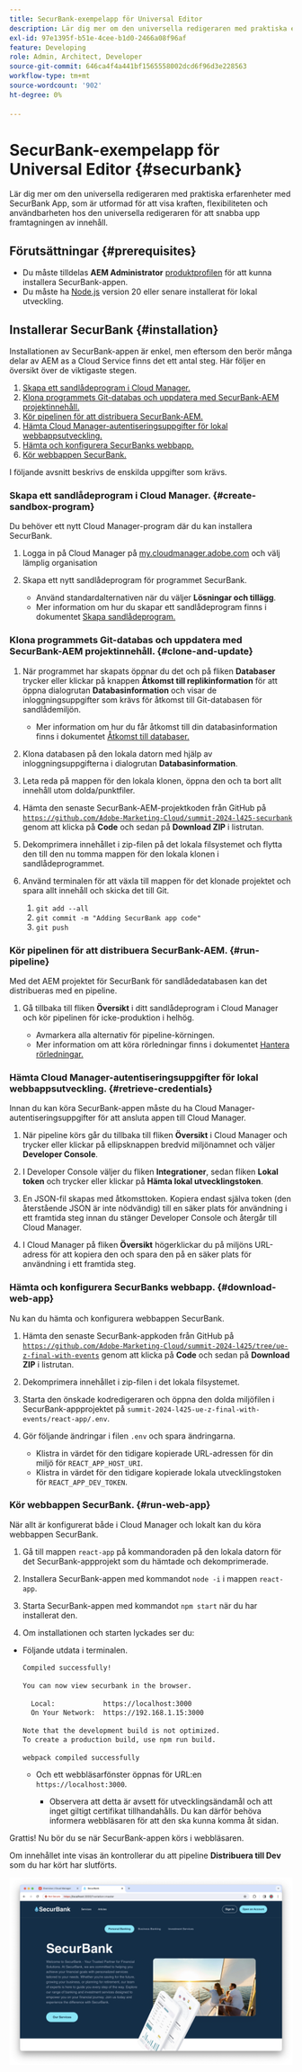 ```yaml
---
title: SecurBank-exempelapp för Universal Editor
description: Lär dig mer om den universella redigeraren med praktiska erfarenheter med SecurBank App, som är utformad för att visa kraften, flexibiliteten och användbarheten hos den universella redigeraren för att snabba upp framtagningen av innehåll.
exl-id: 97e1395f-b51e-4cee-b1d0-2466a08f96af
feature: Developing
role: Admin, Architect, Developer
source-git-commit: 646ca4f4a441bf1565558002dcd6f96d3e228563
workflow-type: tm+mt
source-wordcount: '902'
ht-degree: 0%

---
```


# SecurBank-exempelapp för Universal Editor {#securbank}

Lär dig mer om den universella redigeraren med praktiska erfarenheter med SecurBank App, som är utformad för att visa kraften, flexibiliteten och användbarheten hos den universella redigeraren för att snabba upp framtagningen av innehåll.

## Förutsättningar {#prerequisites}

* Du måste tilldelas **AEM Administrator** [produktprofilen](/help/journey-onboarding/assign-profiles-aem.md) för att kunna installera SecurBank-appen.
* Du måste ha [Node.js](https://nodejs.org) version 20 eller senare installerat för lokal utveckling.

## Installerar SecurBank {#installation}

Installationen av SecurBank-appen är enkel, men eftersom den berör många delar av AEM as a Cloud Service finns det ett antal steg. Här följer en översikt över de viktigaste stegen.

1. [Skapa ett sandlådeprogram i Cloud Manager.](#create-sandbox-program)
1. [Klona programmets Git-databas och uppdatera med SecurBank-AEM projektinnehåll.](#clone-and-update)
1. [Kör pipelinen för att distribuera SecurBank-AEM.](#run-pipeline)
1. [Hämta Cloud Manager-autentiseringsuppgifter för lokal webbappsutveckling.](#retrieve-credentials)
1. [Hämta och konfigurera SecurBanks webbapp.](#download-web-app)
1. [Kör webbappen SecurBank.](#run-web-app)

I följande avsnitt beskrivs de enskilda uppgifter som krävs.

### Skapa ett sandlådeprogram i Cloud Manager. {#create-sandbox-program}

Du behöver ett nytt Cloud Manager-program där du kan installera SecurBank.

1. Logga in på Cloud Manager på [my.cloudmanager.adobe.com](https://my.cloudmanager.adobe.com/) och välj lämplig organisation

1. Skapa ett nytt sandlådeprogram för programmet SecurBank.

   * Använd standardalternativen när du väljer **Lösningar och tillägg**.
   * Mer information om hur du skapar ett sandlådeprogram finns i dokumentet [Skapa sandlådeprogram.](/help/implementing/cloud-manager/getting-access-to-aem-in-cloud/creating-sandbox-programs.md)

### Klona programmets Git-databas och uppdatera med SecurBank-AEM projektinnehåll. {#clone-and-update}

1. När programmet har skapats öppnar du det och på fliken **Databaser** trycker eller klickar på knappen **Åtkomst till replikinformation** för att öppna dialogrutan **Databasinformation** och visar de inloggningsuppgifter som krävs för åtkomst till Git-databasen för sandlådemiljön.

   * Mer information om hur du får åtkomst till din databasinformation finns i dokumentet [Åtkomst till databaser.](/help/implementing/cloud-manager/managing-code/accessing-repos.md)

1. Klona databasen på den lokala datorn med hjälp av inloggningsuppgifterna i dialogrutan **Databasinformation**.

1. Leta reda på mappen för den lokala klonen, öppna den och ta bort allt innehåll utom dolda/punktfiler.

1. Hämta den senaste SecurBank-AEM-projektkoden från GitHub på [`https://github.com/Adobe-Marketing-Cloud/summit-2024-l425-securbank`](https://github.com/Adobe-Marketing-Cloud/summit-2024-l425-securbank) genom att klicka på **Code** och sedan på **Download ZIP** i listrutan.

1. Dekomprimera innehållet i zip-filen på det lokala filsystemet och flytta den till den nu tomma mappen för den lokala klonen i sandlådeprogrammet.

1. Använd terminalen för att växla till mappen för det klonade projektet och spara allt innehåll och skicka det till Git.

   1. `git add --all`
   1. `git commit -m "Adding SecurBank app code"`
   1. `git push`

### Kör pipelinen för att distribuera SecurBank-AEM. {#run-pipeline}

Med det AEM projektet för SecurBank för sandlådedatabasen kan det distribueras med en pipeline.

1. Gå tillbaka till fliken **Översikt** i ditt sandlådeprogram i Cloud Manager och kör pipelinen för icke-produktion i helhög.

   * Avmarkera alla alternativ för pipeline-körningen.
   * Mer information om att köra rörledningar finns i dokumentet [Hantera rörledningar.](/help/implementing/cloud-manager/configuring-pipelines/managing-pipelines.md#running-pipelines)

### Hämta Cloud Manager-autentiseringsuppgifter för lokal webbappsutveckling. {#retrieve-credentials}

Innan du kan köra SecurBank-appen måste du ha Cloud Manager-autentiseringsuppgifter för att ansluta appen till Cloud Manager.

1. När pipeline körs går du tillbaka till fliken **Översikt** i Cloud Manager och trycker eller klickar på ellipsknappen bredvid miljönamnet och väljer **Developer Console**.

1. I Developer Console väljer du fliken **Integrationer**, sedan fliken **Lokal token** och trycker eller klickar på **Hämta lokal utvecklingstoken**.

1. En JSON-fil skapas med åtkomsttoken. Kopiera endast själva token (den återstående JSON är inte nödvändig) till en säker plats för användning i ett framtida steg innan du stänger Developer Console och återgår till Cloud Manager.

1. I Cloud Manager på fliken **Översikt** högerklickar du på miljöns URL-adress för att kopiera den och spara den på en säker plats för användning i ett framtida steg.

### Hämta och konfigurera SecurBanks webbapp. {#download-web-app}

Nu kan du hämta och konfigurera webbappen SecurBank.

1. Hämta den senaste SecurBank-appkoden från GitHub på [`https://github.com/Adobe-Marketing-Cloud/summit-2024-l425/tree/ue-z-final-with-events`](https://github.com/Adobe-Marketing-Cloud/summit-2024-l425/tree/ue-z-final-with-events) genom att klicka på **Code** och sedan på **Download ZIP** i listrutan.

1. Dekomprimera innehållet i zip-filen i det lokala filsystemet.

1. Starta den önskade kodredigeraren och öppna den dolda miljöfilen i SecurBank-appprojektet på `summit-2024-l425-ue-z-final-with-events/react-app/.env`.

1. Gör följande ändringar i filen `.env` och spara ändringarna.

   * Klistra in värdet för den tidigare kopierade URL-adressen för din miljö för `REACT_APP_HOST_URI`.
   * Klistra in värdet för den tidigare kopierade lokala utvecklingstoken för `REACT_APP_DEV_TOKEN`.

### Kör webbappen SecurBank. {#run-web-app}

När allt är konfigurerat både i Cloud Manager och lokalt kan du köra webbappen SecurBank.

1. Gå till mappen `react-app` på kommandoraden på den lokala datorn för det SecurBank-appprojekt som du hämtade och dekomprimerade.

1. Installera SecurBank-appen med kommandot `node -i` i mappen `react-app`.

1. Starta SecurBank-appen med kommandot `npm start` när du har installerat den.

1. Om installationen och starten lyckades ser du:

* Följande utdata i terminalen.

  ```text
  Compiled successfully!
  
  You can now view securbank in the browser.
  
    Local:            https://localhost:3000
    On Your Network:  https://192.168.1.15:3000
  
  Note that the development build is not optimized.
  To create a production build, use npm run build.
  
  webpack compiled successfully
  ```

   * Och ett webbläsarfönster öppnas för URL:en `https://localhost:3000`.

      * Observera att detta är avsett för utvecklingsändamål och att inget giltigt certifikat tillhandahålls. Du kan därför behöva informera webbläsaren för att den ska kunna komma åt sidan.

Grattis! Nu bör du se när SecurBank-appen körs i webbläsaren.

Om innehållet inte visas än kontrollerar du att pipeline **Distribuera till Dev** som du har kört har slutförts.

![SecurBank-appen i webbläsaren](assets/securbank.png)
